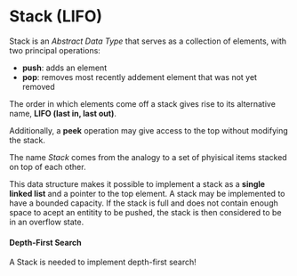 # Stack (LIFO)

Stack is an _Abstract Data Type_ that serves as a collection of elements, with two principal operations:

* __push__: adds an element
* __pop__: removes most recently addement element that was not yet removed

The order in which elements come off a stack gives rise to its alternative name, __LIFO (last in, last out)__.

Additionally, a __peek__ operation may give access to the top without modifying the stack.

The name _Stack_ comes from the analogy to a set of phyisical items stacked on top of each other.

This data structure makes it possible to implement a stack as a __single linked list__ and a pointer to the top element. A stack may be implemented to have a bounded capacity. If the stack is full and does not contain enough space to acept an entitity to be pushed, the stack is then considered to be in an overflow state.

#### Depth-First Search

A Stack is needed to implement depth-first search!
